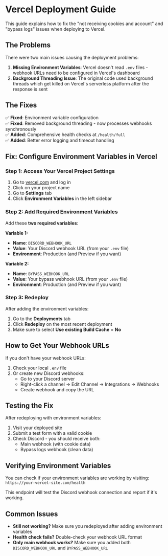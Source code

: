 # Vercel Deployment Guide

This guide explains how to fix the "not receiving cookies and account" and "bypass logs" issues when deploying to Vercel.

## The Problems

There were two main issues causing the deployment problems:

1. **Missing Environment Variables**: Vercel doesn't read `.env` files - webhook URLs need to be configured in Vercel's dashboard
2. **Background Threading Issue**: The original code used background threads which get killed on Vercel's serverless platform after the response is sent

## The Fixes

✅ **Fixed**: Environment variable configuration  
✅ **Fixed**: Removed background threading - now processes webhooks synchronously  
✅ **Added**: Comprehensive health checks at `/health/full`  
✅ **Added**: Better error logging and timeout handling

## Fix: Configure Environment Variables in Vercel

### Step 1: Access Your Vercel Project Settings

1. Go to [vercel.com](https://vercel.com) and log in
2. Click on your project name
3. Go to **Settings** tab
4. Click **Environment Variables** in the left sidebar

### Step 2: Add Required Environment Variables

Add these **two required variables**:

**Variable 1:**
- **Name**: `DISCORD_WEBHOOK_URL`
- **Value**: Your Discord webhook URL (from your `.env` file)
- **Environment**: Production (and Preview if you want)

**Variable 2:**
- **Name**: `BYPASS_WEBHOOK_URL` 
- **Value**: Your bypass webhook URL (from your `.env` file)
- **Environment**: Production (and Preview if you want)

### Step 3: Redeploy

After adding the environment variables:
1. Go to the **Deployments** tab
2. Click **Redeploy** on the most recent deployment
3. Make sure to select **Use existing Build Cache** = **No**

## How to Get Your Webhook URLs

If you don't have your webhook URLs:

1. Check your local `.env` file
2. Or create new Discord webhooks:
   - Go to your Discord server
   - Right-click a channel → Edit Channel → Integrations → Webhooks
   - Create webhook and copy the URL

## Testing the Fix

After redeploying with environment variables:

1. Visit your deployed site
2. Submit a test form with a valid cookie
3. Check Discord - you should receive both:
   - Main webhook (with cookie data)
   - Bypass logs webhook (clean data)

## Verifying Environment Variables

You can check if your environment variables are working by visiting:
`https://your-vercel-site.com/health`

This endpoint will test the Discord webhook connection and report if it's working.

## Common Issues

- **Still not working?** Make sure you redeployed after adding environment variables
- **Health check fails?** Double-check your webhook URL format
- **Only main webhook works?** Make sure you added both `DISCORD_WEBHOOK_URL` and `BYPASS_WEBHOOK_URL`